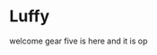 # Luffy
welcome
gear five is here and it is op 
 
 
   
  
       
                         
                       
                                     
                                                    
                              
                                
                   
         
    
 
